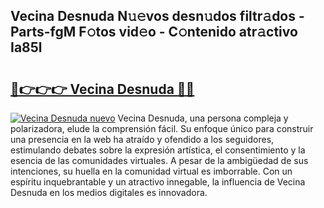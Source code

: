 ## Vecina Desnuda N𝚞𝚎vos desn𝚞dos filtr𝚊dos - Parts-fgM F𝚘tos vid𝚎o - C𝚘ntenido atr𝚊ctivo Ia85l

# <h2><a href="http://mb7nan.tromn.icu/?c=Vecina+Desnuda">🔗👉👉👉 Vecina Desnuda 🔗🔗</a></h2>

[![Vecina Desnuda nuevo](https://i.imgur.com/pEAQMta.gif)](http://mb7nan.tromn.icu/?c=Vecina+Desnuda)
Vecina Desnuda, una persona compleja y polarizadora, elude la comprensión fácil. Su enfoque único para construir una presencia en la web ha atraído y ofendido a los seguidores, estimulando debates sobre la expresión artística, el consentimiento y la esencia de las comunidades virtuales. A pesar de la ambigüedad de sus intenciones, su huella en la comunidad virtual es imborrable. Con un espíritu inquebrantable y un atractivo innegable, la influencia de Vecina Desnuda en los medios digitales es innovadora.
